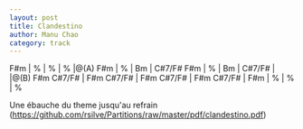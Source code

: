 ```yaml
---
layout: post
title: Clandestino	
author: Manu Chao
category: track
---
```



<canvas class="chords">
F#m | % | % | % 
|@(A) F#m | % | Bm | C#7/F# 
 F#m | % | Bm | C#7/F# |
|@(B) F#m   C#7/F# | F#m  C#7/F# | F#m C#7/F# | F#m C#7/F# |
F#m | % | % | % 
</canvas>
 
 Une ébauche du theme jusqu'au refrain (https://github.com/rsilve/Partitions/raw/master/pdf/clandestino.pdf)
